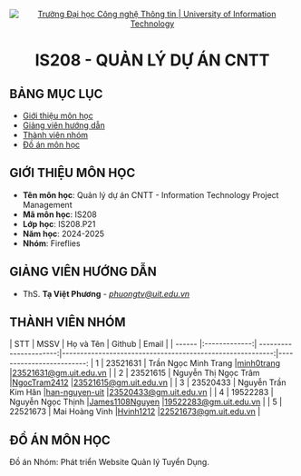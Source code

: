 <p align="center">
  <a href="https://www.uit.edu.vn/" title="Trường Đại học Công nghệ Thông tin" style="border: 5;">
    <img src="https://i.imgur.com/WmMnSRt.png" alt="Trường Đại học Công nghệ Thông tin | University of Information Technology">
  </a>
</p>

<!-- Title -->
<h1 align="center"><b>IS208 - QUẢN LÝ DỰ ÁN CNTT</b></h1>

## BẢNG MỤC LỤC

- [ Giới thiệu môn học](#gioithieumonhoc)
- [ Giảng viên hướng dẫn](#giangvien)
- [ Thành viên nhóm](#thanhvien)
- [ Đồ án môn học](#doan)

## GIỚI THIỆU MÔN HỌC

<a name="gioithieumonhoc"></a>

- **Tên môn học**: Quản lý dự án CNTT - Information Technology Project Management
- **Mã môn học**: IS208
- **Lớp học**: IS208.P21
- **Năm học**: 2024-2025
- **Nhóm**: Fireflies

## GIẢNG VIÊN HƯỚNG DẪN

<a name="giangvien"></a>

- ThS. **Tạ Việt Phương** - *phuongtv@uit.edu.vn*

## THÀNH VIÊN NHÓM

<a name="thanhvien"></a>
| STT | MSSV | Họ và Tên | Github | Email |
| ------ |:-------------:| ----------------------:|----------------------------------------------------------:|-------------------------:
| 1 | 23521631 | Trần Ngọc Minh Trang |[minh0trang](https://github.com/minh0trang) |23521631@gm.uit.edu.vn |
| 2 | 23521615 | Nguyễn Thị Ngọc Trâm |[NgocTram2412](https://github.com/NgocTram2412) |23521615@gm.uit.edu.vn |
| 3 | 23520433 | Nguyễn Trần Kim Hân |[han-nguyen-uit](https://github.com/han-nguyen-uit) |23520433@gm.uit.edu.vn |
| 4 | 19522283 | Nguyễn Ngọc Thịnh |[James1108Nguyen](https://github.com/James1108Nguyen) |19522283@gm.uit.edu.vn |
| 5 | 22521673 | Mai Hoàng Vinh |[Hvinh1212](https://github.com/Hvinh1212) |22521673@gm.uit.edu.vn |

## ĐỒ ÁN MÔN HỌC

<a name="doan"></a>
Đồ án Nhóm: Phát triển Website Quản lý Tuyển Dụng.
